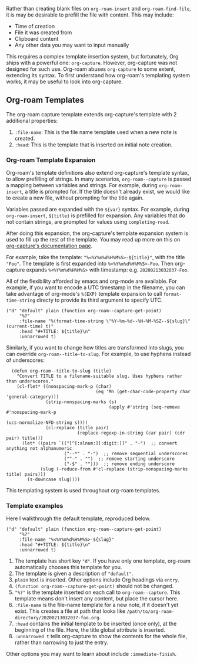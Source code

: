 Rather than creating blank files on `org-roam-insert` and
`org-roam-find-file`, it is may be desirable to prefill the file with
content. This may include:

- Time of creation
- File it was created from
- Clipboard content
- Any other data you may want to input manually

This requires a complex template insertion system, but fortunately,
Org ships with a powerful one: `org-capture`. However, org-capture was
not designed for such use. Org-roam abuses `org-capture` to some
extent, extending its syntax. To first understand how org-roam's
templating system works, it may be useful to look into org-capture.

## Org-roam Templates

The org-roam capture template extends org-capture's template with 2
additional properties:

1. `:file-name`: This is the file name template used when a new note
   is created.
2. `:head`: This is the template that is inserted on initial note
   creation.

### Org-roam Template Expansion

Org-roam's template definitions also extend org-capture's template
syntax, to allow prefilling of strings. In many scenarios,
`org-roam--capture` is passed a mapping between variables and strings.
For example, during `org-roam-insert`, a title is prompted for. If the
title doesn't already exist, we would like to create a new file,
without prompting for the title again.

Variables passed are expanded with the `${var}` syntax. For example,
during `org-roam-insert`, `${title}` is prefilled for expansion. Any
variables that do not contain strings, are prompted for values using
`completing-read`.

After doing this expansion, the org-capture's template expansion
system is used to fill up the rest of the template. You may read up
more on this on [org-capture's documentation
page](https://orgmode.org/manual/Template-expansion.html#Template-expansion).

For example, take the template: `"%<%Y%m%d%H%M%S>-${title}"`, with the title
`"Foo"`. The template is first expanded into `%<%Y%m%d%H%M%S>-Foo`. Then
org-capture expands `%<%Y%m%d%H%M%S>` with timestamp: e.g.
`20200213032037-Foo`.

All of the flexibility afforded by emacs and org-mode are
available. For example, if you want to encode a UTC timestamp in the
filename, you can take advantage of org-mode's `%(EXP)` template
expansion to call `format-time-string` directy to provide its third
argument to specify UTC.

``` emacs-lisp
("d" "default" plain (function org-roam--capture-get-point)
     "%?"
     :file-name "%(format-time-string \"%Y-%m-%d--%H-%M-%SZ--${slug}\" (current-time) t)"
     :head "#+TITLE: ${title}\n"
     :unnarrowed t)
```

Similarly, if you want to change how titles are transformed into
slugs, you can override `org-roam--title-to-slug`. For example, to use
hyphens instead of underscores:


``` emacs-lisp
  (defun org-roam--title-to-slug (title)
    "Convert TITLE to a filename-suitable slug. Uses hyphens rather than underscores."
    (cl-flet* ((nonspacing-mark-p (char)
                                  (eq 'Mn (get-char-code-property char 'general-category)))
               (strip-nonspacing-marks (s)
                                       (apply #'string (seq-remove #'nonspacing-mark-p
                                                                   (ucs-normalize-NFD-string s))))
               (cl-replace (title pair)
                           (replace-regexp-in-string (car pair) (cdr pair) title)))
      (let* ((pairs `(("[^[:alnum:][:digit:]]" . "-")  ;; convert anything not alphanumeric
                      ("--*" . "-")  ;; remove sequential underscores
                      ("^-" . "")  ;; remove starting underscore
                      ("-$" . "")))  ;; remove ending underscore
             (slug (-reduce-from #'cl-replace (strip-nonspacing-marks title) pairs)))
        (s-downcase slug))))
```

This templating system is used throughout org-roam templates.

### Template examples

Here I walkthrough the default template, reproduced below.

```
("d" "default" plain (function org-roam--capture-get-point)
     "%?"
     :file-name "%<%Y%m%d%H%M%S>-${slug}"
     :head "#+TITLE: ${title}\n"
     :unnarrowed t)
```

1. The template has short key `"d"`. If you have only one template,
   org-roam automatically chooses this template for you.
2. The template is given a description of `"default"`.
3. `plain` text is inserted. Other options include Org headings via
   `entry`.
4. `(function org-roam--capture-get-point)` should not be changed.
5. `"%?"` is the template inserted on each call to `org-roam--capture`.
   This template means don't insert any content, but place the cursor
   here.
6. `:file-name` is the file-name template for a new note, if it
doesn't yet exist. This creates a file at path that looks like
   `/path/to/org-roam-directory/20200213032037-foo.org`.
7. `:head` contains the initial template to be inserted (once only),
   at the beginning of the file. Here, the title global attribute is
   inserted.
8. `:unnarrowed t` tells org-capture to show the contents for the
   whole file, rather than narrowing to just the entry.

Other options you may want to learn about include `:immediate-finish`.
